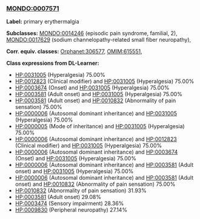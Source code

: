 
### [MONDO:0007571](http://purl.obolibrary.org/obo/MONDO_0007571)
**Label:** primary erythermalgia

**Subclasses:** [MONDO:0014246](http://purl.obolibrary.org/obo/MONDO_0014246) (episodic pain syndrome, familial, 2), [MONDO:0017629](http://purl.obolibrary.org/obo/MONDO_0017629) (sodium channelopathy-related small fiber neuropathy), 

**Corr. equiv. classes:** [Orphanet:306577](http://www.orpha.net/ORDO/Orphanet_306577), [OMIM:615551](http://purl.obolibrary.org/obo/OMIM_615551), 

**Class expressions from DL-Learner:**

- [HP:0031005](http://purl.obolibrary.org/obo/HP_0031005) (Hyperalgesia) 75.00%
- [HP:0012823](http://purl.obolibrary.org/obo/HP_0012823) (Clinical modifier) and [HP:0031005](http://purl.obolibrary.org/obo/HP_0031005) (Hyperalgesia) 75.00%
- [HP:0003674](http://purl.obolibrary.org/obo/HP_0003674) (Onset) and [HP:0031005](http://purl.obolibrary.org/obo/HP_0031005) (Hyperalgesia) 75.00%
- [HP:0003581](http://purl.obolibrary.org/obo/HP_0003581) (Adult onset) and [HP:0031005](http://purl.obolibrary.org/obo/HP_0031005) (Hyperalgesia) 75.00%
- [HP:0003581](http://purl.obolibrary.org/obo/HP_0003581) (Adult onset) and [HP:0010832](http://purl.obolibrary.org/obo/HP_0010832) (Abnormality of pain sensation) 75.00%
- [HP:0000006](http://purl.obolibrary.org/obo/HP_0000006) (Autosomal dominant inheritance) and [HP:0031005](http://purl.obolibrary.org/obo/HP_0031005) (Hyperalgesia) 75.00%
- [HP:0000005](http://purl.obolibrary.org/obo/HP_0000005) (Mode of inheritance) and [HP:0031005](http://purl.obolibrary.org/obo/HP_0031005) (Hyperalgesia) 75.00%
- [HP:0000006](http://purl.obolibrary.org/obo/HP_0000006) (Autosomal dominant inheritance) and [HP:0012823](http://purl.obolibrary.org/obo/HP_0012823) (Clinical modifier) and [HP:0031005](http://purl.obolibrary.org/obo/HP_0031005) (Hyperalgesia) 75.00%
- [HP:0000006](http://purl.obolibrary.org/obo/HP_0000006) (Autosomal dominant inheritance) and [HP:0003674](http://purl.obolibrary.org/obo/HP_0003674) (Onset) and [HP:0031005](http://purl.obolibrary.org/obo/HP_0031005) (Hyperalgesia) 75.00%
- [HP:0000006](http://purl.obolibrary.org/obo/HP_0000006) (Autosomal dominant inheritance) and [HP:0003581](http://purl.obolibrary.org/obo/HP_0003581) (Adult onset) and [HP:0031005](http://purl.obolibrary.org/obo/HP_0031005) (Hyperalgesia) 75.00%
- [HP:0000006](http://purl.obolibrary.org/obo/HP_0000006) (Autosomal dominant inheritance) and [HP:0003581](http://purl.obolibrary.org/obo/HP_0003581) (Adult onset) and [HP:0010832](http://purl.obolibrary.org/obo/HP_0010832) (Abnormality of pain sensation) 75.00%
- [HP:0010832](http://purl.obolibrary.org/obo/HP_0010832) (Abnormality of pain sensation) 31.93%
- [HP:0003581](http://purl.obolibrary.org/obo/HP_0003581) (Adult onset) 29.08%
- [HP:0003474](http://purl.obolibrary.org/obo/HP_0003474) (Sensory impairment) 28.36%
- [HP:0009830](http://purl.obolibrary.org/obo/HP_0009830) (Peripheral neuropathy) 27.14%


